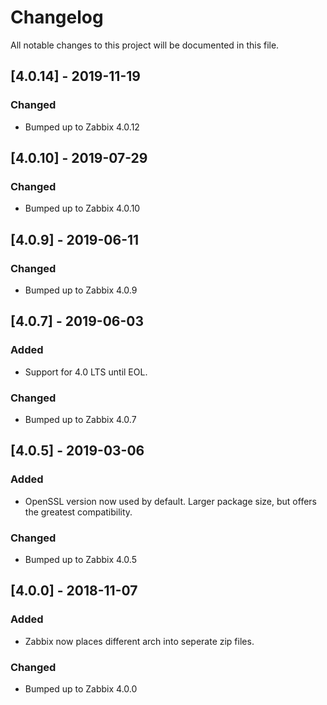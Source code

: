 # Changelog
All notable changes to this project will be documented in this file.

## [4.0.14] - 2019-11-19
### Changed
- Bumped up to Zabbix 4.0.12

## [4.0.10] - 2019-07-29
### Changed
- Bumped up to Zabbix 4.0.10

## [4.0.9] - 2019-06-11
### Changed
- Bumped up to Zabbix 4.0.9

## [4.0.7] - 2019-06-03
### Added
- Support for 4.0 LTS until EOL.

### Changed
- Bumped up to Zabbix 4.0.7

## [4.0.5] - 2019-03-06
### Added
- OpenSSL version now used by default. Larger package size, but offers the greatest compatibility.

### Changed
- Bumped up to Zabbix 4.0.5

## [4.0.0] - 2018-11-07
### Added
- Zabbix now places different arch into seperate zip files.

### Changed
- Bumped up to Zabbix 4.0.0
